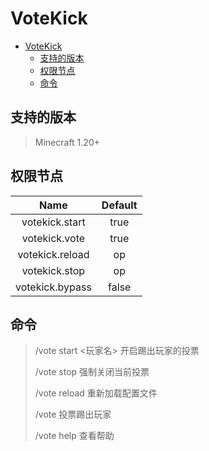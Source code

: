 # VoteKick

<!-- TOC -->
* [VoteKick](#votekick)
  * [支持的版本](#支持的版本)
  * [权限节点](#权限节点)
  * [命令](#命令)
<!-- TOC -->

## 支持的版本
> Minecraft 1.20+

## 权限节点

|      Name       | Default |
|:---------------:|:-------:|
| votekick.start  |  true   |
|  votekick.vote  |  true   |
| votekick.reload |   op    |
|  votekick.stop  |   op    |
| votekick.bypass |  false  |

## 命令

> /vote start <玩家名> 开启踢出玩家的投票
> 
> /vote stop 强制关闭当前投票 
> 
> /vote reload 重新加载配置文件 
>
> /vote 投票踢出玩家
> 
> /vote help 查看帮助

